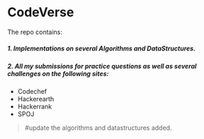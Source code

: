 # CodeVerse

The repo contains:
##### 1. Implementations on several Algorithms and DataStructures.
##### 2. All my submissions for practice questions as well as several challenges on the following sites:
  * Codechef
  * Hackerearth
  * Hackerrank
  * SPOJ
  
> #update the algorithms and datastructures added.
